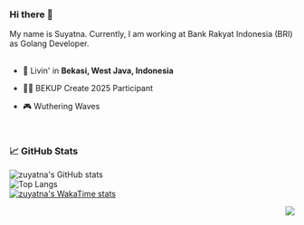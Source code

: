 ### Hi there 👋

My name is Suyatna. Currently, I am working at Bank Rakyat Indonesia (BRI) as Golang Developer.
<br/>
<br/>


- 🗼 Livin' in **Bekasi, West Java, Indonesia**

- 👨‍💻 BEKUP Create 2025 Participant

- 🎮 Wuthering Waves


<br/>

### 📈 GitHub Stats

![zuyatna's GitHub stats](https://github-readme-stats.vercel.app/api?username=zuyatna&show_icons=true&theme=default)<br/>
![Top Langs](https://github-readme-stats.vercel.app/api/top-langs/?username=zuyatna&layout=compact)<br/>
[![zuyatna's WakaTime stats](https://github-readme-stats.vercel.app/api/wakatime?username=@zuyatna&layout=compact&langs_count=8)](https://github.com/anuraghazra/github-readme-stats)<br/>

<img src="https://komarev.com/ghpvc/?username=zuyatna&color=blue&style=flat-square&label=visitors" align="right" />
